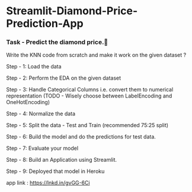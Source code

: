 # Streamlit-Diamond-Price-Prediction-App



### Task - Predict the diamond price.💎

Write the KNN code from scratch and make it work on the given dataset ?

Step - 1: Load the data

Step - 2: Perform the EDA on the given dataset

Step - 3: Handle Categorical Columns i.e. convert them to numerical representation (TODO - Wisely choose between LabelEncoding and OneHotEncoding)

Step - 4: Normalize the data

Step - 5: Split the data - Test and Train (recommended 75:25 split)

Step - 6: Build the model and do the predictions for test data.

Step - 7: Evaluate your model

Step - 8: Build an Application using Streamlit.

Step - 9: Deployed that model in Heroku


app link : https://lnkd.in/gvGG-6Ci
